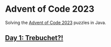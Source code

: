 # Advent of Code 2023

Solving the [Advent of Code 2023](https://adventofcode.com/2023) puzzles in Java.

## [Day 1: Trebuchet?!](https://adventofcode.com/2023/day/1)
